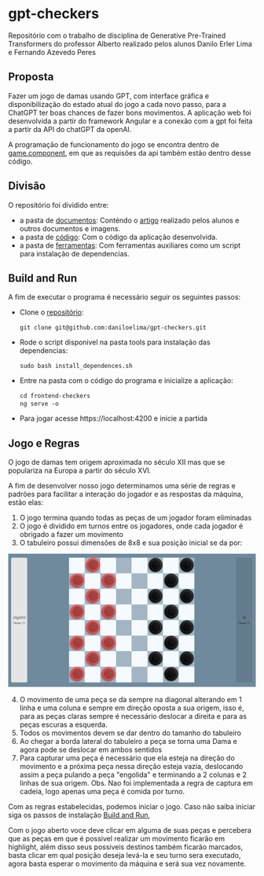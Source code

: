# gpt-checkers

Repositório com o trabalho de disciplina de Generative Pre-Trained Transformers do professor Alberto realizado pelos alunos Danilo Erler Lima e Fernando Azevedo Peres

## Proposta

Fazer um jogo de damas usando GPT, com interface gráfica e disponibilização do estado atual do jogo a cada novo passo, para a ChatGPT ter boas chances de fazer bons movimentos. A aplicação web foi desenvolvida a partir do framework Angular e a conexão com a gpt foi feita a partir da API do chatGPT da openAI.  

A programação de funcionamento do jogo se encontra dentro de [game.component](frontend-checkers/src/app/components/game/game.component.ts), em que as requisões da api também estão dentro desse código.

## Divisão

O repositório foi dividido entre:

- a pasta de [documentos](docs): Conténdo o [artigo](docs/trabalho-gpt-danilo-fernando.pdf) realizado pelos alunos e outros documentos e imagens.
- a pasta de [código](frontend-checkers): Com o código da aplicação desenvolvida.
- a pasta de [ferramentas](tools): Com ferramentas auxiliares como um script para instalação de dependencias.


## Build and Run

A fim de executar o programa é necessário seguir os seguintes passos:

- Clone o [repositório](https://github.com/daniloelima/gpt-checkers):
	```
	git clone git@github.com:daniloelima/gpt-checkers.git	
	```

- Rode o script disponivel na pasta tools para instalação das dependencias:
	```
	sudo bash install_dependences.sh
	```

- Entre na pasta com o código do programa e inicialize a aplicação:
	```
	cd frontend-checkers
 	ng serve -o
	```	

- Para jogar acesse https://localhost:4200 e inicie a partida


## Jogo e Regras

O jogo de damas tem origem aproximada no século XII mas que se populariza na Europa a partir do século XVI.

A fim de desenvolver nosso jogo determinamos uma série de regras e padrões para facilitar a interação do jogador e as respostas da máquina, estão elas:

1. O jogo termina quando todas as peças de um jogador foram eliminadas
2. O jogo é dividido em turnos entre os jogadores, onde cada jogador é obrigado a fazer um movimento
3. O tabuleiro possui dimensões de 8x8 e sua posição inicial se da por:

![Tabuleiro Inicial](https://github.com/daniloelima/gpt-checkers/blob/main/docs/inicio_partida.png)

4. O movimento de uma peça se da sempre na diagonal alterando em 1 linha e uma coluna e sempre em direção oposta a sua origem, isso é, para as peças claras sempre é necessário deslocar a direita e para as peças escuras a esquerda.
5. Todos os movimentos devem se dar dentro do tamanho do tabuleiro
6. Ao chegar a borda lateral do tabuleiro a peça se torna uma Dama e agora pode se deslocar em ambos sentidos
7. Para capturar uma peça é necessário que ela esteja na direção do movimento e a próxima peça nessa direção esteja vazia, deslocando assim a peça pulando a peça "engolida" e terminando a 2 colunas e 2 linhas de sua origem. Obs. Nao foi implementada a regra de captura em cadeia, logo apenas uma peça é comida por turno.


Com as regras estabelecidas, podemos iniciar o jogo. Caso não saiba iniciar siga os passos de instalação [Build and Run](##Build-and-Run),

Com o jogo aberto voce deve clicar em alguma de suas peças e percebera que as peças em que é possivel realizar um movimento ficarão em highlight, além disso seus possiveis destinos também ficarão marcados, basta clicar em qual posição deseja levá-la e seu turno sera executado, agora basta esperar o movimento da máquina e será sua vez novamente. 
